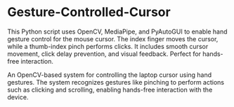 # Gesture-Controlled-Cursor
This Python script uses OpenCV, MediaPipe, and PyAutoGUI to enable hand gesture control for the mouse cursor. The index finger moves the cursor, while a thumb-index pinch performs clicks. It includes smooth cursor movement, click delay prevention, and visual feedback. Perfect for hands-free interaction.

An OpenCV-based system for controlling the laptop cursor using hand gestures.
The system recognizes gestures like pinching to perform actions such as clicking and scrolling, enabling hands-free
interaction with the device.
